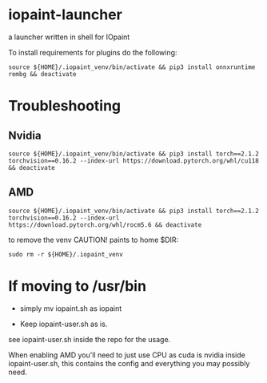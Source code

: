 # iopaint-launcher
a launcher written in shell for IOpaint


To install requirements for plugins do the following:

    source ${HOME}/.iopaint_venv/bin/activate && pip3 install onnxruntime rembg && deactivate

#  Troubleshooting 

## Nvidia

    source ${HOME}/.iopaint_venv/bin/activate && pip3 install torch==2.1.2 torchvision==0.16.2 --index-url https://download.pytorch.org/whl/cu118 && deactivate

## AMD

    source ${HOME}/.iopaint_venv/bin/activate && pip3 install torch==2.1.2 torchvision==0.16.2 --index-url https://download.pytorch.org/whl/rocm5.6 && deactivate


to remove the venv CAUTION! paints to home $DIR:

    sudo rm -r ${HOME}/.iopaint_venv

# If moving to /usr/bin

* simply mv iopaint.sh as iopaint

* Keep iopaint-user.sh as is.


see iopaint-user.sh inside the repo for the usage.

When enabling AMD you'll need to just use CPU as cuda is nvidia inside iopaint-user.sh, this contains the config and everything you may possibly need.
